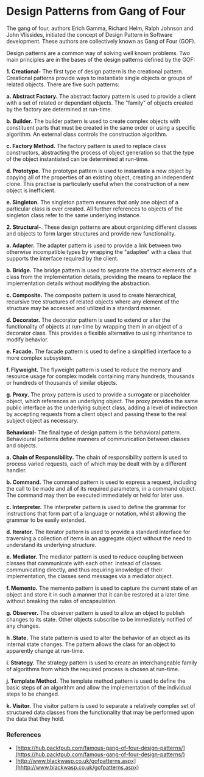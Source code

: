 # Design Patterns from Gang of FourThe gang of four, authors Erich Gamma, Richard Helm, Ralph Johnson and John Vlissides, initiated the concept of Design Pattern in Software development. These authors are collectively known as Gang of Four (GOF).Design patterns are a common way of solving well known problems. Two main principles are in the bases of the design patterns defined by the GOF:**1. Creational-**  The first type of design pattern is the creational pattern. Creational patterns provide ways to instantiate single objects or groups of related objects. There are five such patterns:**a. Abstract Factory.** The abstract factory pattern is used to provide a client with a set of related or dependant objects. The "family" of objects created by the factory are determined at run-time.**b. Builder.** The builder pattern is used to create complex objects with constituent parts that must be created in the same order or using a specific algorithm. An external class controls the construction algorithm.**c. Factory Method.** The factory pattern is used to replace class constructors, abstracting the process of object generation so that the type of the object instantiated can be determined at run-time.**d. Prototype.** The prototype pattern is used to instantiate a new object by copying all of the properties of an existing object, creating an independent clone. This practise is particularly useful when the construction of a new object is inefficient.**e. Singleton.** The singleton pattern ensures that only one object of a particular class is ever created. All further references to objects of the singleton class refer to the same underlying instance.**2. Structural-**. These design patterns are about organizing different classes and objects to form larger structures and provide new functionality. **a. Adapter.** The adapter pattern is used to provide a link between two otherwise incompatible types by wrapping the "adaptee" with a class that supports the interface required by the client.**b. Bridge.** The bridge pattern is used to separate the abstract elements of a class from the implementation details, providing the means to replace the implementation details without modifying the abstraction.**c. Composite.** The composite pattern is used to create hierarchical, recursive tree structures of related objects where any element of the structure may be accessed and utilized in a standard manner.**d. Decorator.** The decorator pattern is used to extend or alter the functionality of objects at run-time by wrapping them in an object of a decorator class. This provides a flexible alternative to using inheritance to modify behavior.**e. Facade.** The facade pattern is used to define a simplified interface to a more complex subsystem.**f. Flyweight.** The flyweight pattern is used to reduce the memory and resource usage for complex models containing many hundreds, thousands or hundreds of thousands of similar objects.**g. Proxy.** The proxy pattern is used to provide a surrogate or placeholder object, which references an underlying object. The proxy provides the same public interface as the underlying subject class, adding a level of indirection by accepting requests from a client object and passing these to the real subject object as necessary.**Behavioral-** The final type of design pattern is the behavioral pattern. Behavioural patterns define manners of communication between classes and objects.**a. Chain of Responsibility.** The chain of responsibility pattern is used to process varied requests, each of which may be dealt with by a different handler.**b. Command.** The command pattern is used to express a request, including the call to be made and all of its required parameters, in a command object. The command may then be executed immediately or held for later use.**c. Interpreter.** The interpreter pattern is used to define the grammar for instructions that form part of a language or notation, whilst allowing the grammar to be easily extended.**d. Iterator.** The iterator pattern is used to provide a standard interface for traversing a collection of items in an aggregate object without the need to understand its underlying structure.**e. Mediator.** The mediator pattern is used to reduce coupling between classes that communicate with each other. Instead of classes communicating directly, and thus requiring knowledge of their implementation, the classes send messages via a mediator object.**f. Memento.** The memento pattern is used to capture the current state of an object and store it in such a manner that it can be restored at a later time without breaking the rules of encapsulation.**g. Observer.** The observer pattern is used to allow an object to publish changes to its state. Other objects subscribe to be immediately notified of any changes.**h .State.** The state pattern is used to alter the behavior of an object as its internal state changes. The pattern allows the class for an object to apparently change at run-time.**i. Strategy.** The strategy pattern is used to create an interchangeable family of algorithms from which the required process is chosen at run-time.**j. Template Method.** The template method pattern is used to define the basic steps of an algorithm and allow the implementation of the individual steps to be changed.**k. Visitor.** The visitor pattern is used to separate a relatively complex set of structured data classes from the functionality that may be performed upon the data that they hold.### References
- [https://hub.packtpub.com/famous-gang-of-four-design-patterns/](https://hub.packtpub.com/famous-gang-of-four-design-patterns/)
- [http://www.blackwasp.co.uk/gofpatterns.aspx](hhttp://www.blackwasp.co.uk/gofpatterns.aspx)